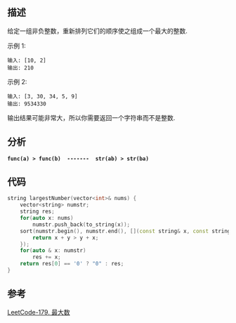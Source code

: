 ## 描述
给定一组非负整数，重新排列它们的顺序使之组成一个最大的整数.

示例 1:
```
输入: [10, 2]
输出: 210
```
示例 2:
```
输入: [3, 30, 34, 5, 9]
输出: 9534330
```
输出结果可能非常大，所以你需要返回一个字符串而不是整数.

## 分析
**`func(a) > func(b)  -------  str(ab) > str(ba)`**


## 代码

```cpp
string largestNumber(vector<int>& nums) {
    vector<string> numstr;
    string res;
    for(auto x: nums) 
        numstr.push_back(to_string(x));
    sort(numstr.begin(), numstr.end(), [](const string& x, const string& y){
        return x + y > y + x;
    });
    for(auto & x: numstr) 
        res += x;
    return res[0] == '0' ? "0" : res;
}
```

## 参考
[LeetCode-179. 最大数](https://leetcode-cn.com/problems/largest-number/)